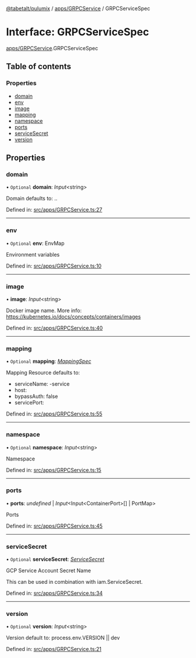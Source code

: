 [@tabetalt/pulumix](../README.md) / [apps/GRPCService](../modules/apps_grpcservice.md) / GRPCServiceSpec

# Interface: GRPCServiceSpec

[apps/GRPCService](../modules/apps_grpcservice.md).GRPCServiceSpec

## Table of contents

### Properties

- [domain](apps_grpcservice.grpcservicespec.md#domain)
- [env](apps_grpcservice.grpcservicespec.md#env)
- [image](apps_grpcservice.grpcservicespec.md#image)
- [mapping](apps_grpcservice.grpcservicespec.md#mapping)
- [namespace](apps_grpcservice.grpcservicespec.md#namespace)
- [ports](apps_grpcservice.grpcservicespec.md#ports)
- [serviceSecret](apps_grpcservice.grpcservicespec.md#servicesecret)
- [version](apps_grpcservice.grpcservicespec.md#version)

## Properties

### domain

• `Optional` **domain**: *Input*<string\>

Domain
defaults to: <name>.<mayor-version>.<default-domain>

Defined in: [src/apps/GRPCService.ts:27](https://github.com/tabetalt/pulumix/blob/7c7cd7b/src/apps/GRPCService.ts#L27)

___

### env

• `Optional` **env**: EnvMap

Environment variables

Defined in: [src/apps/GRPCService.ts:10](https://github.com/tabetalt/pulumix/blob/7c7cd7b/src/apps/GRPCService.ts#L10)

___

### image

• **image**: *Input*<string\>

Docker image name.
More info: https://kubernetes.io/docs/concepts/containers/images

Defined in: [src/apps/GRPCService.ts:40](https://github.com/tabetalt/pulumix/blob/7c7cd7b/src/apps/GRPCService.ts#L40)

___

### mapping

• `Optional` **mapping**: [*MappingSpec*](ambassador_mapping.mappingspec.md)

Mapping Resource
defaults to:
 - serviceName: <name>-service
 - host: <domain>
 - bypassAuth: false
 - servicePort: <port>

Defined in: [src/apps/GRPCService.ts:55](https://github.com/tabetalt/pulumix/blob/7c7cd7b/src/apps/GRPCService.ts#L55)

___

### namespace

• `Optional` **namespace**: *Input*<string\>

Namespace

Defined in: [src/apps/GRPCService.ts:15](https://github.com/tabetalt/pulumix/blob/7c7cd7b/src/apps/GRPCService.ts#L15)

___

### ports

• **ports**: *undefined* \| *Input*<Input<ContainerPort\>[] \| PortMap\>

Ports

Defined in: [src/apps/GRPCService.ts:45](https://github.com/tabetalt/pulumix/blob/7c7cd7b/src/apps/GRPCService.ts#L45)

___

### serviceSecret

• `Optional` **serviceSecret**: [*ServiceSecret*](../classes/iam_servicesecret.servicesecret.md)

GCP Service Account Secret Name

This can be used in combination with iam.ServiceSecret.

Defined in: [src/apps/GRPCService.ts:34](https://github.com/tabetalt/pulumix/blob/7c7cd7b/src/apps/GRPCService.ts#L34)

___

### version

• `Optional` **version**: *Input*<string\>

Version
default to: process.env.VERSION || dev

Defined in: [src/apps/GRPCService.ts:21](https://github.com/tabetalt/pulumix/blob/7c7cd7b/src/apps/GRPCService.ts#L21)
